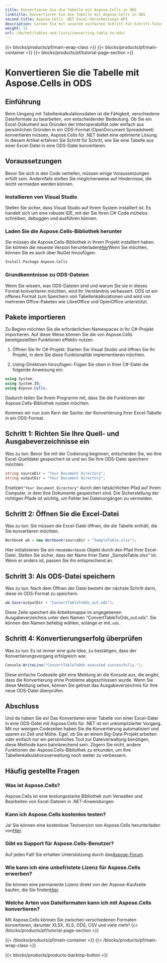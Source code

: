 ```yaml
---
title: Konvertieren Sie die Tabelle mit Aspose.Cells in ODS
linktitle: Konvertieren Sie die Tabelle mit Aspose.Cells in ODS
second_title: Aspose.Cells .NET Excel-Verarbeitungs-API
description: Lernen Sie mit unserem einfachen Schritt-für-Schritt-Tutorial, Excel-Tabellen mit Aspose.Cells für .NET in ODS zu konvertieren.
weight: 12
url: /de/net/tables-and-lists/converting-table-to-ods/
---
```


{{< blocks/products/pf/main-wrap-class >}}
{{< blocks/products/pf/main-container >}}
{{< blocks/products/pf/tutorial-page-section >}}

# Konvertieren Sie die Tabelle mit Aspose.Cells in ODS

## Einführung

Beim Umgang mit Tabellenkalkulationsdaten ist die Fähigkeit, verschiedene Dateiformate zu bearbeiten, von entscheidender Bedeutung. Ob Sie ein Excel-Dokument aus Gründen der Interoperabilität oder einfach aus persönlichen Gründen in ein ODS-Format (OpenDocument Spreadsheet) konvertieren müssen, Aspose.Cells für .NET bietet eine optimierte Lösung. In diesem Artikel erfahren Sie Schritt für Schritt, wie Sie eine Tabelle aus einer Excel-Datei in eine ODS-Datei konvertieren.

## Voraussetzungen

Bevor Sie sich in den Code vertiefen, müssen einige Voraussetzungen erfüllt sein. Andernfalls stoßen Sie möglicherweise auf Hindernisse, die leicht vermieden werden können.

### Installieren von Visual Studio

Stellen Sie sicher, dass Visual Studio auf Ihrem System installiert ist. Es handelt sich um eine robuste IDE, mit der Sie Ihren C#-Code mühelos schreiben, debuggen und ausführen können.

### Laden Sie die Aspose.Cells-Bibliothek herunter

 Sie müssen die Aspose.Cells-Bibliothek in Ihrem Projekt installiert haben. Sie können die neueste Version herunterladen[Hier](https://releases.aspose.com/cells/net/)Wenn Sie möchten, können Sie es auch über NuGet hinzufügen:

```bash
Install-Package Aspose.Cells
```

### Grundkenntnisse zu ODS-Dateien

Wenn Sie wissen, was ODS-Dateien sind und warum Sie sie in dieses Format konvertieren möchten, wird Ihr Verständnis verbessert. ODS ist ein offenes Format zum Speichern von Tabellenkalkulationen und wird von mehreren Office-Paketen wie LibreOffice und OpenOffice unterstützt.

## Pakete importieren

Zu Beginn möchten Sie die erforderlichen Namespaces in Ihr C#-Projekt importieren. Auf diese Weise können Sie die von Aspose.Cells bereitgestellten Funktionen effektiv nutzen.

1. Öffnen Sie Ihr C#-Projekt:
Starten Sie Visual Studio und öffnen Sie Ihr Projekt, in dem Sie diese Funktionalität implementieren möchten.

2. Using-Direktiven hinzufügen:
Fügen Sie oben in Ihrer C#-Datei die folgende Anweisung ein:

```csharp
using System;
using System.IO;
using Aspose.Cells;
```

Dadurch teilen Sie Ihrem Programm mit, dass Sie die Funktionen der Aspose.Cells-Bibliothek nutzen möchten.

Kommen wir nun zum Kern der Sache: der Konvertierung Ihrer Excel-Tabelle in ein ODS-Format. 

## Schritt 1: Richten Sie Ihre Quell- und Ausgabeverzeichnisse ein

Was zu tun:
Bevor Sie mit der Codierung beginnen, entscheiden Sie, wo Ihre Excel-Quelldatei gespeichert ist und wo Sie Ihre ODS-Datei speichern möchten.

```csharp
string sourceDir = "Your Document Directory";
string outputDir = "Your Document Directory";
```

 Ersetzen`"Your Document Directory"` durch den tatsächlichen Pfad auf Ihrem Computer, in dem Ihre Dokumente gespeichert sind. Die Sicherstellung der richtigen Pfade ist wichtig, um Fehler bei Dateivorgängen zu vermeiden.

## Schritt 2: Öffnen Sie die Excel-Datei

Was zu tun:
Sie müssen die Excel-Datei öffnen, die die Tabelle enthält, die Sie konvertieren möchten.

```csharp
Workbook wb = new Workbook(sourceDir + "SampleTable.xlsx");
```

 Hier initialisieren Sie ein neues`Workbook` Objekt durch den Pfad Ihrer Excel-Datei. Stellen Sie sicher, dass der Name Ihrer Datei „SampleTable.xlsx“ ist. Wenn er anders ist, passen Sie ihn entsprechend an.

## Schritt 3: Als ODS-Datei speichern

Was zu tun:
Nach dem Öffnen der Datei besteht der nächste Schritt darin, diese im ODS-Format zu speichern.

```csharp
wb.Save(outputDir + "ConvertTableToOds_out.ods");
```

Diese Zeile speichert die Arbeitsmappe im angegebenen Ausgabeverzeichnis unter dem Namen "ConvertTableToOds_out.ods". Sie können den Namen beliebig wählen, solange er mit`.ods`.

## Schritt 4: Konvertierungserfolg überprüfen

Was zu tun:
Es ist immer eine gute Idee, zu bestätigen, dass der Konvertierungsvorgang erfolgreich war.

```csharp
Console.WriteLine("ConvertTableToOds executed successfully.");
```

Diese einfache Codezeile gibt eine Meldung an die Konsole aus, die angibt, dass die Konvertierung ohne Probleme abgeschlossen wurde. Wenn Sie diese Meldung sehen, können Sie getrost das Ausgabeverzeichnis für Ihre neue ODS-Datei überprüfen.

## Abschluss

Und da haben Sie es! Das Konvertieren einer Tabelle von einer Excel-Datei in eine ODS-Datei mit Aspose.Cells für .NET ist ein unkomplizierter Vorgang. Mit nur wenigen Codezeilen haben Sie die Konvertierung automatisiert und sparen so Zeit und Mühe. Egal, ob Sie an einem Big-Data-Projekt arbeiten oder einfach nur ein persönliches Tool zur Dateiverwaltung benötigen, diese Methode kann bahnbrechend sein. Zögern Sie nicht, andere Funktionen der Aspose.Cells-Bibliothek zu erkunden, um Ihre Tabellenkalkulationsverwaltung noch weiter zu verbessern.

## Häufig gestellte Fragen

### Was ist Aspose.Cells?
Aspose.Cells ist eine leistungsstarke Bibliothek zum Verwalten und Bearbeiten von Excel-Dateien in .NET-Anwendungen. 

### Kann ich Aspose.Cells kostenlos testen?
 Ja! Sie können eine kostenlose Testversion von Aspose.Cells herunterladen von[Hier](https://releases.aspose.com/).

### Gibt es Support für Aspose.Cells-Benutzer?
 Auf jeden Fall! Sie erhalten Unterstützung durch das[Aspose-Forum](https://forum.aspose.com/c/cells/9).

### Wie kann ich eine unbefristete Lizenz für Aspose.Cells erwerben?
 Sie können eine permanente Lizenz direkt von der Aspose-Kaufseite kaufen, die Sie finden[Hier](https://purchase.aspose.com/buy).

### Welche Arten von Dateiformaten kann ich mit Aspose.Cells konvertieren?
Mit Aspose.Cells können Sie zwischen verschiedenen Formaten konvertieren, darunter XLSX, XLS, ODS, CSV und viele mehr!
{{< /blocks/products/pf/tutorial-page-section >}}

{{< /blocks/products/pf/main-container >}}
{{< /blocks/products/pf/main-wrap-class >}}

{{< blocks/products/products-backtop-button >}}

